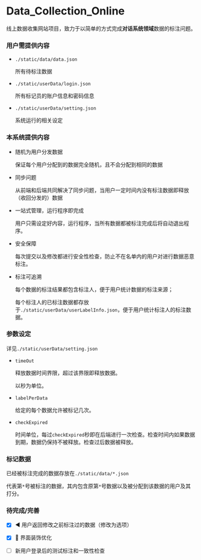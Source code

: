 # Data_Collection_Online
线上数据收集网站项目，致力于以简单的方式完成**对话系统领域**数据的标注问题。

### 用户需提供内容

- `./static/data/data.json`

  所有待标注数据

- `./static/userData/login.json`

  所有标记员的账户信息和密码信息

- `./static/userData/setting.json`

  系统运行的相关设定



### 本系统提供内容

- 随机为用户分发数据

  保证每个用户分配到的数据完全随机，且不会分配到相同的数据

- 同步问题

  从前端和后端共同解决了同步问题，当用户一定时间内没有标注数据即释放（收回分发的）数据

- 一站式管理，运行程序即完成

  用户只需设定好内容，运行程序，当所有数据都被标注完成后将自动退出程序。

- 安全保障

  每次提交以及修改都进行安全性检查，防止不在名单内的用户对进行数据恶意标注。

- 标注可追溯

  每个数据的标注结果都包含标注人，便于用户统计数据的标注来源；

  每个标注人的已标注数据都存放于`./static/userData/userLabelInfo.json`，便于用户统计标注人的标注数据。



### 参数设定

详见`./static/userData/setting.json`

- `timeOut`

  释放数据时间界限，超过该界限即释放数据。

  以秒为单位。

- `labelPerData`

  给定的每个数据允许被标记几次。

- `checkExpired`

  时间单位，每过`checkExpired`秒即在后端进行一次检查。检查时间内如果数据到期，数据仍保持不被释放。检查过后数据被释放。



### 标记数据

已经被标注完成的数据存放在`./static/data/*.json`

代表第`*`号被标注的数据，其内包含原第`*`号数据以及被分配到该数据的用户及其打分。



### 待完成/完善

- [x] :arrow_backward: 用户返回修改之前标注过的数据（修改为选项）
- [x] :christmas_tree: 界面装饰优化
- [ ] 新用户登录后的测试标注和一致性检查

